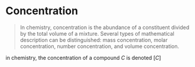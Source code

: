 # Concentration

> In chemistry, concentration is the abundance of a constituent divided by the total volume of a mixture. Several types of mathematical description can be distinguished: mass concentration, molar concentration, number concentration, and volume concentration.

in chemistry, the concentration of a compound $C$ is denoted $[C]$
